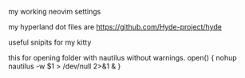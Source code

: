 my working neovim settings

my hyperland dot files are 
https://github.com/Hyde-project/hyde

useful snipits for my kitty

this for opening folder with nautilus without warnings.
open() {
    nohup nautilus -w $1 > /dev/null 2>&1 &
}
